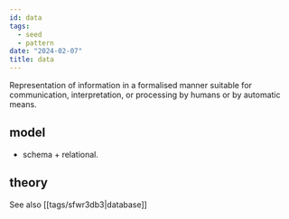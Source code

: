 ```yaml
---
id: data
tags:
  - seed
  - pattern
date: "2024-02-07"
title: data
---
```


Representation of information in a formalised manner suitable for communication, interpretation, or processing by humans or by automatic means.
## model
- schema + relational.
## theory

See also [[tags/sfwr3db3|database]]
